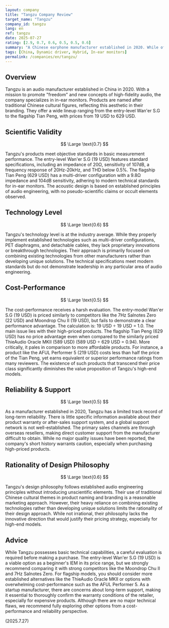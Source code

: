 ```yaml
---
layout: company
title: "Tangzu Company Review"
target_name: "Tangzu"
company_id: tangzu
lang: en
ref: tangzu
date: 2025-07-27
rating: [2.9, 0.7, 0.6, 0.5, 0.5, 0.6]
summary: "A Chinese earphone manufacturer established in 2020. While offering a range from entry-level to high-end, it lacks technical originality and faces a harsh evaluation, especially in cost-performance."
tags: [China, Dynamic driver, Hybrid, In-ear monitors]
permalink: /companies/en/tangzu/
---
```

## Overview

Tangzu is an audio manufacturer established in China in 2020. With a mission to promote "freedom" and new concepts of high-fidelity audio, the company specializes in in-ear monitors. Products are named after traditional Chinese cultural figures, reflecting this aesthetic in their branding. They offer a wide lineup ranging from the entry-level Wan'er S.G to the flagship Tian Peng, with prices from 19 USD to 629 USD.

## Scientific Validity

$$ \Large \text{0.7} $$

Tangzu's products meet objective standards in basic measurement performance. The entry-level Wan'er S.G (19 USD) features standard specifications, including an impedance of 20Ω, sensitivity of 107dB, a frequency response of 20Hz-20kHz, and THD below 0.5%. The flagship Tian Peng (629 USD) has a multi-driver configuration with a 9.8Ω impedance and 104dB sensitivity, adhering to modern technical standards for in-ear monitors. The acoustic design is based on established principles of audio engineering, with no pseudo-scientific claims or occult elements observed.

## Technology Level

$$ \Large \text{0.6} $$

Tangzu's technology level is at the industry average. While they properly implement established technologies such as multi-driver configurations, PET diaphragms, and detachable cables, they lack proprietary innovations or breakthrough technologies. Their approach is primarily focused on combining existing technologies from other manufacturers rather than developing unique solutions. The technical specifications meet modern standards but do not demonstrate leadership in any particular area of audio engineering.

## Cost-Performance

$$ \Large \text{0.5} $$

The cost-performance receives a harsh evaluation. The entry-model Wan'er S.G (19 USD) is priced similarly to competitors like the 7Hz Salnotes Zero (22 USD) and Moondrop Chu II (19 USD), but fails to demonstrate a clear performance advantage. The calculation is: 19 USD ÷ 19 USD = 1.0.
The main issue lies with their high-priced products. The flagship Tian Peng (629 USD) has no price advantage even when compared to the similarly priced ThieAudio Oracle MKII (589 USD) (589 USD ÷ 629 USD = 0.94). More critically, it pales in comparison to more affordable products. For instance, a product like the AFUL Performer 5 (219 USD) costs less than half the price of the Tian Peng, yet earns equivalent or superior performance ratings from many reviewers. The existence of such products that transcend their price class significantly diminishes the value proposition of Tangzu's high-end models.

## Reliability & Support

$$ \Large \text{0.5} $$

As a manufacturer established in 2020, Tangzu has a limited track record of long-term reliability. There is little specific information available about their product warranty or after-sales support system, and a global support network is not well-established. The primary sales channels are through overseas resellers, making direct customer support from the manufacturer difficult to obtain. While no major quality issues have been reported, the company's short history warrants caution, especially when purchasing high-priced products.

## Rationality of Design Philosophy

$$ \Large \text{0.6} $$

Tangzu's design philosophy follows established audio engineering principles without introducing unscientific elements. Their use of traditional Chinese cultural themes in product naming and branding is a reasonable marketing approach. However, their heavy reliance on combining existing technologies rather than developing unique solutions limits the rationality of their design approach. While not irrational, their philosophy lacks the innovative direction that would justify their pricing strategy, especially for high-end models.

## Advice

While Tangzu possesses basic technical capabilities, a careful evaluation is required before making a purchase. The entry-level Wan'er S.G (19 USD) is a viable option as a beginner's IEM in its price range, but we strongly recommend comparing it with strong competitors like the Moondrop Chu II and 7Hz Salnotes Zero.
For flagship models, you should consider more established alternatives like the ThieAudio Oracle MKII or options with overwhelming cost-performance such as the AFUL Performer 5. As a startup manufacturer, there are concerns about long-term support, making it essential to thoroughly confirm the warranty conditions of the retailer, especially for expensive products. Although there are no major technical flaws, we recommend fully exploring other options from a cost-performance and reliability perspective.

(2025.7.27)
